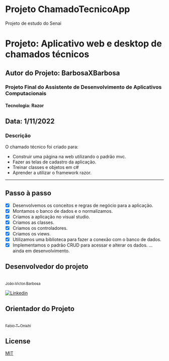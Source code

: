 # Projeto ChamadoTecnicoApp 
Projeto de estudo do Senai

# Projeto: Aplicativo web e desktop de chamados técnicos
## Autor do Projeto: BarbosaXBarbosa
### Projeto Final do Assistente de Desenvolvimento de Aplicativos Computacionais
#### Tecnologia: Razor
Data: 1/11/2022
-----------------------------------------
### Descrição
O chamado técnico foi criado para:

- Construir uma página na web utilizando o padrão mvc.
- Fazer as telas de cadastro da aplicação.
- Treinar classes e objetos em c#
- Aprender a utilizar o framework razor.
---------------------------------------------
## Passo à passo 

- [x] Desenvolvemos os conceitos e regras de negócio para a aplicação.
- [x] Montamos o banco de dados e o normalizamos.
- [x] Criamos a aplicação no visual studio.
- [x] Criamos as classes.
- [x] Criamos os controladores.
- [x] Criamos os views.
- [x] Utilizamos uma biblioteca para fazer a conexão com o banco de dados.
- [x] Implementamos o padrão CRUD para acessar e alterar os dados.
... ainda em desenvolvimento.

## Desenvolvedor do projeto

[<br><sub>João Victor Barbosa</sub> ](https://github.com/barbosaxbarbosa)


[![Linkedin](https://img.shields.io/badge/LinkedIn-0077B5?style=for-the-badge&logo=linkedin&logoColor=white)](https://github.com/barbosaxbarbosa)

## Orientador do Projeto

[<br><sub>Fabio T. Onishi</sub> ](https://www.linkedin.com/in/fabiaotonishi)

## License
[MIT](https://choosealicense.com/licenses/mit/)
